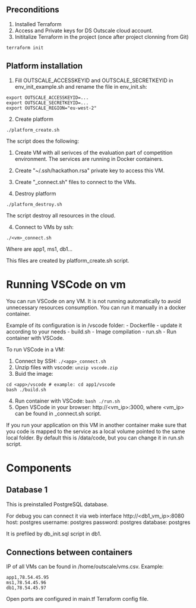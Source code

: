 
## Preconditions
1. Installed Terraform
2. Access and Private keys for DS Outscale cloud account.
3. Inititalize Terraform in the project (once after project clonning from Git)
```
terraform init
```

## Platform installation

1. Fill OUTSCALE_ACCESSKEYID and OUTSCALE_SECRETKEYID in env_init_example.sh and rename the file in env_init.sh:
```
export OUTSCALE_ACCESSKEYID=...
export OUTSCALE_SECRETKEYID=...
export OUTSCALE_REGION="eu-west-2"
```

2. Create platform
```
./platform_create.sh
```
The script does the following:
1. Create VM with all serivces of the evaluation part of competition environment. The services are running in Docker containers.
2. Create "~/.ssh/hackathon.rsa" private key to access this VM.
3. Create "<vm>_connect.sh" files to connect to the VMs.

3. Destroy platform
```
./platform_destroy.sh
```
The script destroy all resources in the cloud.

4. Connect to VMs by ssh:
```
./<vm>_connect.sh
```
Where <vm> are app1, ms1, db1...

This files are created by platform_create.sh script.

# Running VSCode on vm
You can run VSCode on any VM. It is not running automatically to avoid unnecessary resources consumption.
You can run it manually in a docker container. 

Example of its configuration is in <application>/vscode folder:
    - Dockerfile - update it according to your needs
    - build.sh - Image compilation
    - run.sh - Run container with VSCode.

To run VSCode in a VM:
1. Connect by SSH: ```./<app>_connect.sh```
2. Unzip files with vscode: ```unzip vscode.zip```
3. Buid the image:
```
cd <app>/vscode # example: cd app1/vscode
bash ./build.sh 
```
4. Run container with VSCode: ```bash ./run.sh```
5. Open VSCode in your browser: http://<vm_ip>:3000, where <vm_ip> can be found in <app>_connect.sh script.

If you run your application on this VM in another container make sure that you code is mapped to the service as a local volume pointed to the same local folder.
By default this is /data/code, but you can change it in run.sh script.

# Components
## Database 1
This is preinstalled PostgreSQL database.

For debug you can connect it via web interface http://<db1_vm_ip>:8080
host: postgres
username: postgres
password: postgres
database: postgres

It is prefiled by db_init.sql script in db1.

## Connections between containers
IP of all VMs can be found in /home/outscale/vms.csv. 
Example:

```
app1,78.54.45.95
ms1,78.54.45.96
db1,78.54.45.97
```

Open ports are configured in main.tf Terraform config file.
